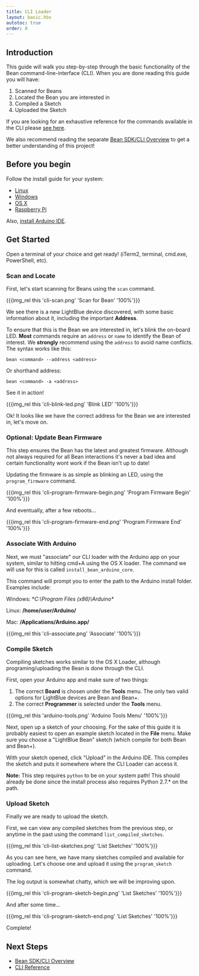 ```yaml
---
title: CLI Loader
layout: basic.hbs
autotoc: true
order: 8
---
```


## Introduction

This guide will walk you step-by-step through the basic functionality of the Bean command-line-interface (CLI). When you are done reading this guide you will have:

1. Scanned for Beans
2. Located the Bean you are interested in
3. Compiled a Sketch
4. Uploaded the Sketch

If you are looking for an exhaustive reference for the commands available in the CLI please [see here](../../node-sdk/cli-reference/).

We also recommend reading the separate [Bean SDK/CLI Overview](../../node-sdk/overview) to get a better understanding of this project!

## Before you begin

Follow the install guide for your system:

* [Linux](../../node-sdk/install-linux)
* [Windows](../../node-sdk/install-windows)
* [OS X](../../node-sdk/install-osx)
* [Raspberry Pi](../../node-sdk/install-rpi)

Also, [install Arduino IDE](https://www.arduino.cc/en/Main/Software).

## Get Started

Open a terminal of your choice and get ready! (iTerm2, terminal, cmd.exe, PowerShell, etc).

### Scan and Locate

First, let's start scanning for Beans using the `scan` command.

{{{img_rel this 'cli-scan.png' 'Scan for Bean' '100%'}}}

We see there is a new LightBlue device discovered, with some basic information about it, including the important **Address**.

To ensure that this is the Bean we are interested in, let's blink the on-board LED. **Most** commands require an `address` or `name` to identify the Bean of interest. We **strongly** recommend using the `address` to avoid name conflicts. The syntax works like this:

```
bean <command> --address <address>
```

Or shorthand address:

```
bean <command> -a <address>
```

See it in action!

{{{img_rel this 'cli-blink-led.png' 'Blink LED' '100%'}}}

Ok! It looks like we have the correct address for the Bean we are interested in, let's move on.

### Optional: Update Bean Firmware

This step ensures the Bean has the latest and greatest firmware. Although not always required for all Bean interactions it's never a bad idea and certain functionality wont work if the Bean isn't up to date!

Updating the firmware is as simple as blinking an LED, using the `program_firmware` command.

{{{img_rel this 'cli-program-firmware-begin.png' 'Program Firmware Begin' '100%'}}}

And eventually, after a few reboots...

{{{img_rel this 'cli-program-firmware-end.png' 'Program Firmware End' '100%'}}}

### Associate With Arduino

Next, we must "associate" our CLI loader with the Arduino app on your system, similar to hitting cmd+A using the OS X loader. The command we will use for this is called `install_bean_arduino_core`.

This command will prompt you to enter the path to the Arduino install folder. Examples include:

Windows: **C:\Program Files (x86)\Arduino\**

Linux: **/home/user/Arduino/**

Mac: **/Applications/Arduino.app/**

{{{img_rel this 'cli-associate.png' 'Associate' '100%'}}}

### Compile Sketch

Compiling sketches works similar to the OS X Loader, although programing/uploading the Bean is done through the CLI.

First, open your Arduino app and make sure of two things:

1. The correct **Board** is chosen under the **Tools** menu. The only two valid options for LightBlue devices are Bean and Bean+.
2. The correct **Programmer** is selected under the **Tools** menu.

{{{img_rel this 'arduino-tools.png' 'Arduino Tools Menu' '100%'}}}

Next, open up a sketch of your choosing. For the sake of this guide it is probably easiest to open an example sketch located in the **File** menu. Make sure you choose a "LightBlue Bean" sketch (which compile for both Bean and Bean+).

With your sketch opened, click "Upload" in the Arduino IDE. This compiles the sketch and puts it somewhere where the CLI Loader can access it.

**Note:** This step requires `python` to be on your system path! This should already be done since the install process also requires Python 2.7.* on the path.

### Upload Sketch

Finally we are ready to upload the sketch.

First, we can view any compiled sketches from the previous step, or anytime in the past using the command `list_compiled_sketches`.

{{{img_rel this 'cli-list-sketches.png' 'List Sketches' '100%'}}}

As you can see here, we have many sketches compiled and available for uploading. Let's choose one and upload it using the `program_sketch` command.

The log output is somewhat chatty, which we will be improving upon.

{{{img_rel this 'cli-program-sketch-begin.png' 'List Sketches' '100%'}}}

And after some time...

{{{img_rel this 'cli-program-sketch-end.png' 'List Sketches' '100%'}}}

Complete!

## Next Steps

* [Bean SDK/CLI Overview](../../node-sdk/overview)
* [CLI Reference](../../node-sdk/cli-reference)
